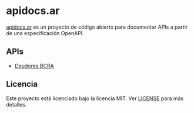 # apidocs.ar

[apidocs.ar](https://apidocs.ar) es un proyecto de código abierto para documentar APIs a partir de una especificación OpenAPI.

## APIs

- [Deudores BCRA](https://deudores.bcra.apidocs.ar/)

## Licencia

Este proyecto está licenciado bajo la licencia MIT. Ver [LICENSE](LICENSE) para más detalles.
